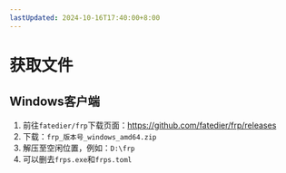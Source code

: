 ```yaml
---
lastUpdated: 2024-10-16T17:40:00+8:00
---
```


# 获取文件

## Windows客户端

1. 前往```fatedier/frp```下载页面：<https://github.com/fatedier/frp/releases>
2. 下载：```frp_版本号_windows_amd64.zip```
3. 解压至空闲位置，例如：```D:\frp```
4. 可以删去```frps.exe```和```frps.toml```